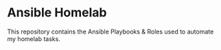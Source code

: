 # Ansible Homelab

This repository contains the Ansible Playbooks & Roles used to automate my homelab tasks.